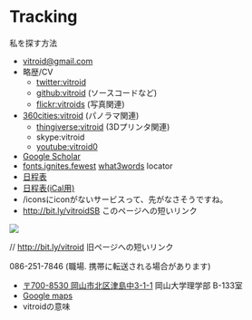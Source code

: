 # Tracking

私を探す方法


  * vitroid@gmail.com
* 略歴/CV
  * [twitter:vitroid](http://twitter.com/vitroid)
  * [github:vitroid](https://github.com/vitroid) (ソースコードなど)
  * [flickr:vitroids](http://flickr.com/photos/vitroids) (写真関連)
* [360cities:vitroid](http://www.360cities.net/profile/vitroid) (パノラマ関連)
  * [thingiverse:vitroid](http://www.thingiverse.com/vitroid) (3Dプリンタ関連)
  * skype:vitroid
  * [youtube:vitroid0](https://www.youtube.com/user/vitroid0/videos?sort=dd&shelf_id=1&view=0)
* [Google Scholar](https://scholar.google.com/citations?user=NBbReDMAAAAJ)
* [fonts.ignites.fewest](https://map.what3words.com/fonts.ignites.fewest)   [what3words](http://what3words.com) locator
* [日程表](http://www.google.com/calendar/embed?src=fq08mvlibruu794socp3acnfsg%40group.calendar.google.com&ctz=Asia/Tokyo)
* [日程表(iCal用)](http://www.google.com/calendar/ical/fq08mvlibruu794socp3acnfsg%40group.calendar.google.com/public/basic.ics)
* /iconsにiconがないサービスって、先がなさそうですね。
* http://bit.ly/vitroidSB このページへの短いリンク 

![](https://i.gyazo.com/f7f7b64a713e708a68760f619041e3d0.png)

// http://bit.ly/vitroid 旧ページへの短いリンク


086-251-7846 (職場. 携帯に転送される場合があります)
* [〒700-8530 岡山市北区津島中3-1-1](https://map.what3words.com/fonts.ignites.fewest) 岡山大学理学部 B-133室
* [Google maps](https://www.google.com/maps?q=34.688156,133.920557)
* vitroidの意味





